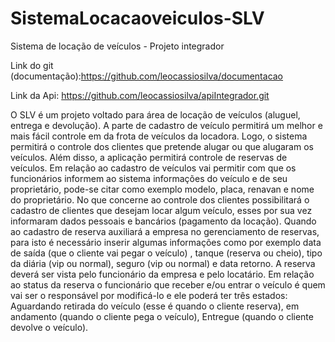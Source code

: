 # SistemaLocacaoveiculos-SLV
Sistema de locação de veículos - Projeto integrador 

Link do git (documentação):https://github.com/leocassiosilva/documentacao

Link da Api: https://github.com/leocassiosilva/apiIntegrador.git 


O SLV é um projeto voltado para área de locação de veículos (aluguel, entrega e devolução). A parte de cadastro de veículo permitirá um melhor e mais fácil controle em da frota de veículos da locadora. Logo, o sistema permitirá o controle dos clientes que pretende alugar ou que alugaram os veículos. Além disso, a aplicação permitirá controle de reservas de veículos. Em relação ao cadastro de veículos vai permitir com que os funcionários informem ao sistema informações do veículo e de seu proprietário, pode-se citar como exemplo modelo, placa, renavan e nome do proprietário. No que concerne ao controle dos clientes possibilitará o cadastro de clientes que desejam locar algum veículo, esses por sua vez informaram dados pessoais e bancários (pagamento da locação). Quando ao cadastro de reserva auxiliará a empresa no gerenciamento de reservas, para isto é necessário inserir algumas informações como por exemplo data de saída (que o cliente vai pegar o veículo) , tanque (reserva ou cheio), tipo da diária (vip ou normal), seguro (vip ou normal) e data retorno. A reserva deverá ser vista pelo funcionário da empresa e pelo locatário. Em relação ao status da reserva o funcionário que receber e/ou entrar o veículo é quem vai ser o responsável por modificá-lo e ele poderá ter três estados: Aguardando retirada do veículo (esse é quando o cliente reserva), em andamento (quando o cliente pega o veículo), Entregue (quando o cliente devolve o veículo).
